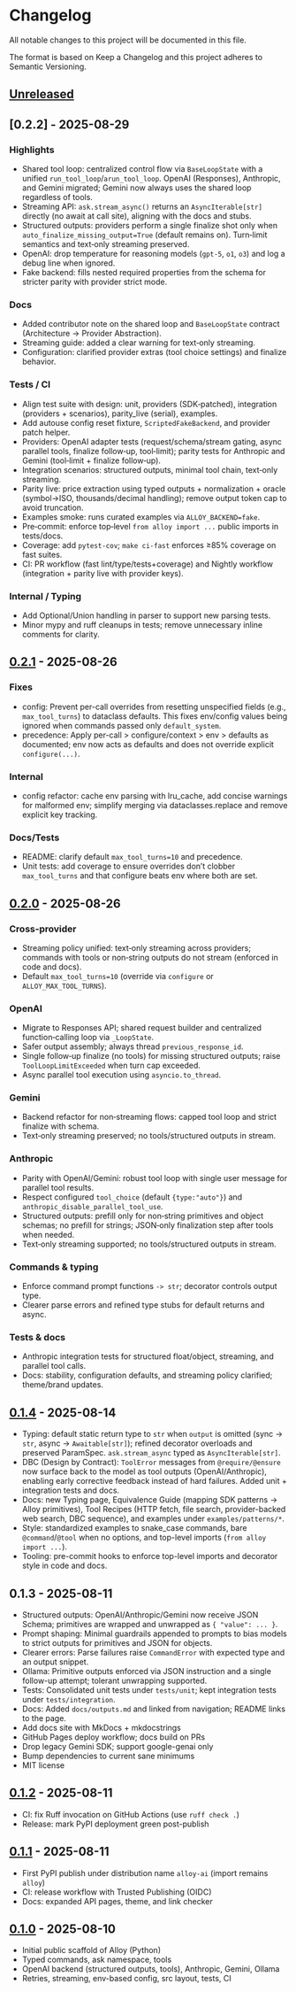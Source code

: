 # Changelog

All notable changes to this project will be documented in this file.

The format is based on Keep a Changelog and this project adheres to
Semantic Versioning.

## [Unreleased]

## [0.2.2] - 2025-08-29
### Highlights
- Shared tool loop: centralized control flow via `BaseLoopState` with a unified `run_tool_loop`/`arun_tool_loop`. OpenAI (Responses), Anthropic, and Gemini migrated; Gemini now always uses the shared loop regardless of tools.
- Streaming API: `ask.stream_async()` returns an `AsyncIterable[str]` directly (no await at call site), aligning with the docs and stubs.
- Structured outputs: providers perform a single finalize shot only when `auto_finalize_missing_output=True` (default remains on). Turn‑limit semantics and text‑only streaming preserved.
- OpenAI: drop temperature for reasoning models (`gpt-5`, `o1`, `o3`) and log a debug line when ignored.
- Fake backend: fills nested required properties from the schema for stricter parity with provider strict mode.

### Docs
- Added contributor note on the shared loop and `BaseLoopState` contract (Architecture → Provider Abstraction).
- Streaming guide: added a clear warning for text‑only streaming.
- Configuration: clarified provider extras (tool choice settings) and finalize behavior.

### Tests / CI
- Align test suite with design: unit, providers (SDK‑patched), integration (providers + scenarios), parity_live (serial), examples.
- Add autouse config reset fixture, `ScriptedFakeBackend`, and provider patch helper.
- Providers: OpenAI adapter tests (request/schema/stream gating, async parallel tools, finalize follow‑up, tool‑limit); parity tests for Anthropic and Gemini (tool‑limit + finalize follow‑up).
- Integration scenarios: structured outputs, minimal tool chain, text‑only streaming.
- Parity live: price extraction using typed outputs + normalization + oracle (symbol→ISO, thousands/decimal handling); remove output token cap to avoid truncation.
- Examples smoke: runs curated examples via `ALLOY_BACKEND=fake`.
- Pre‑commit: enforce top‑level `from alloy import ...` public imports in tests/docs.
- Coverage: add `pytest-cov`; `make ci-fast` enforces ≥85% coverage on fast suites.
- CI: PR workflow (fast lint/type/tests+coverage) and Nightly workflow (integration + parity live with provider keys).

### Internal / Typing
- Add Optional/Union handling in parser to support new parsing tests.
- Minor mypy and ruff cleanups in tests; remove unnecessary inline comments for clarity.

## [0.2.1] - 2025-08-26
### Fixes
- config: Prevent per-call overrides from resetting unspecified fields (e.g., `max_tool_turns`) to dataclass defaults. This fixes env/config values being ignored when commands passed only `default_system`.
- precedence: Apply per-call > configure/context > env > defaults as documented; env now acts as defaults and does not override explicit `configure(...)`.
### Internal
- config refactor: cache env parsing with lru_cache, add concise warnings for malformed env; simplify merging via dataclasses.replace and remove explicit key tracking.

### Docs/Tests
- README: clarify default `max_tool_turns=10` and precedence.
- Unit tests: add coverage to ensure overrides don’t clobber `max_tool_turns` and that configure beats env where both are set.

## [0.2.0] - 2025-08-26
### Cross‑provider
- Streaming policy unified: text‑only streaming across providers; commands with tools or non‑string outputs do not stream (enforced in code and docs).
- Default `max_tool_turns=10` (override via `configure` or `ALLOY_MAX_TOOL_TURNS`).

### OpenAI
- Migrate to Responses API; shared request builder and centralized function‑calling loop via `_LoopState`.
- Safer output assembly; always thread `previous_response_id`.
- Single follow‑up finalize (no tools) for missing structured outputs; raise `ToolLoopLimitExceeded` when turn cap exceeded.
- Async parallel tool execution using `asyncio.to_thread`.

### Gemini
- Backend refactor for non‑streaming flows: capped tool loop and strict finalize with schema.
- Text‑only streaming preserved; no tools/structured outputs in stream.

### Anthropic
- Parity with OpenAI/Gemini: robust tool loop with single user message for parallel tool results.
- Respect configured `tool_choice` (default `{type:"auto"}`) and `anthropic_disable_parallel_tool_use`.
- Structured outputs: prefill only for non‑string primitives and object schemas; no prefill for strings; JSON‑only finalization step after tools when needed.
- Text‑only streaming supported; no tools/structured outputs in stream.

### Commands & typing
- Enforce command prompt functions `-> str`; decorator controls output type.
- Clearer parse errors and refined type stubs for default returns and async.

### Tests & docs
- Anthropic integration tests for structured float/object, streaming, and parallel tool calls.
- Docs: stability, configuration defaults, and streaming policy clarified; theme/brand updates.

## [0.1.4] - 2025-08-14
- Typing: default static return type to `str` when `output` is omitted (sync → `str`, async → `Awaitable[str]`); refined decorator overloads and preserved ParamSpec. `ask.stream_async` typed as `AsyncIterable[str]`.
- DBC (Design by Contract): `ToolError` messages from `@require/@ensure` now surface back to the model as tool outputs (OpenAI/Anthropic), enabling early corrective feedback instead of hard failures. Added unit + integration tests and docs.
- Docs: new Typing page, Equivalence Guide (mapping SDK patterns → Alloy primitives), Tool Recipes (HTTP fetch, file search, provider-backed web search, DBC sequence), and examples under `examples/patterns/*`.
- Style: standardized examples to snake_case commands, bare `@command`/`@tool` when no options, and top-level imports (`from alloy import ...`).
- Tooling: pre-commit hooks to enforce top-level imports and decorator style in code and docs.

## 0.1.3 - 2025-08-11
- Structured outputs: OpenAI/Anthropic/Gemini now receive JSON Schema; primitives are wrapped and unwrapped as `{ "value": ... }`.
- Prompt shaping: Minimal guardrails appended to prompts to bias models to strict outputs for primitives and JSON for objects.
- Clearer errors: Parse failures raise `CommandError` with expected type and an output snippet.
- Ollama: Primitive outputs enforced via JSON instruction and a single follow-up attempt; tolerant unwrapping supported.
- Tests: Consolidated unit tests under `tests/unit`; kept integration tests under `tests/integration`.
- Docs: Added `docs/outputs.md` and linked from navigation; README links to the page.
- Add docs site with MkDocs + mkdocstrings
- GitHub Pages deploy workflow; docs build on PRs
- Drop legacy Gemini SDK; support google-genai only
- Bump dependencies to current sane minimums
- MIT license

## [0.1.2] - 2025-08-11
- CI: fix Ruff invocation on GitHub Actions (use `ruff check .`)
- Release: mark PyPI deployment green post-publish

## [0.1.1] - 2025-08-11
- First PyPI publish under distribution name `alloy-ai` (import remains `alloy`)
- CI: release workflow with Trusted Publishing (OIDC)
- Docs: expanded API pages, theme, and link checker

## [0.1.0] - 2025-08-10
- Initial public scaffold of Alloy (Python)
- Typed commands, ask namespace, tools
- OpenAI backend (structured outputs, tools), Anthropic, Gemini, Ollama
- Retries, streaming, env-based config, src layout, tests, CI

[Unreleased]: https://github.com/lydakis/alloy-py/compare/v0.2.1...HEAD
[0.2.1]: https://github.com/lydakis/alloy-py/releases/tag/v0.2.1
[0.2.0]: https://github.com/lydakis/alloy-py/releases/tag/v0.2.0
[0.1.4]: https://github.com/lydakis/alloy-py/releases/tag/v0.1.4
[0.1.3]: https://github.com/lydakis/alloy-py/releases/tag/v0.1.3
[0.1.2]: https://github.com/lydakis/alloy-py/releases/tag/v0.1.2
[0.1.1]: https://github.com/lydakis/alloy-py/releases/tag/v0.1.1
[0.1.0]: https://github.com/lydakis/alloy-py/releases/tag/v0.1.0
